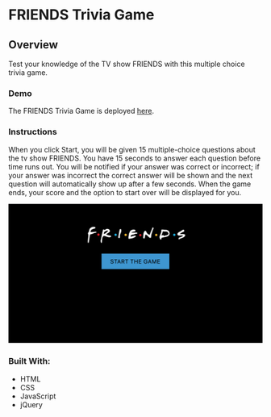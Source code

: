 # FRIENDS Trivia Game

## Overview
Test your knowledge of the TV show FRIENDS with this multiple choice trivia game.

### Demo
The FRIENDS Trivia Game is deployed [here](https://nbardoi.github.io/TriviaGame).

### Instructions
When you click Start, you will be given 15 multiple-choice questions about the tv show FRIENDS. You have 15 seconds to answer each question before time runs out. You will be notified if your answer was correct or incorrect; if your answer was incorrect the correct answer will be shown and the next question will automatically show up after a few seconds. When the game ends, your score and the option to start over will be displayed for you.

![](assets/images/friends.png)

### Built With:
 - HTML
 - CSS
 - JavaScript
 - jQuery
